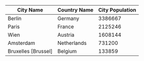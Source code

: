 | City Name | Country Name | City Population |
| --------- | --------- | ---------- |
| Berlin | Germany | 3386667 |
| Paris | France | 2125246 |
| Wien | Austria | 1608144 |
| Amsterdam | Netherlands | 731200 |
| Bruxelles [Brussel] | Belgium | 133859 |
